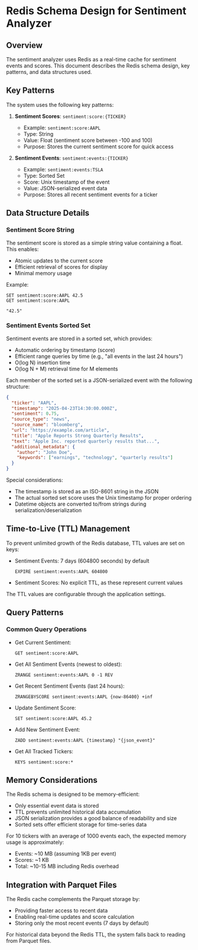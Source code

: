 # Redis Schema Design for Sentiment Analyzer

## Overview

The sentiment analyzer uses Redis as a real-time cache for sentiment events and scores. This document describes the Redis schema design, key patterns, and data structures used.

## Key Patterns

The system uses the following key patterns:

1. **Sentiment Scores**: `sentiment:score:{TICKER}`
   - Example: `sentiment:score:AAPL`
   - Type: String
   - Value: Float (sentiment score between -100 and 100)
   - Purpose: Stores the current sentiment score for quick access

2. **Sentiment Events**: `sentiment:events:{TICKER}`
   - Example: `sentiment:events:TSLA`
   - Type: Sorted Set
   - Score: Unix timestamp of the event
   - Value: JSON-serialized event data
   - Purpose: Stores all recent sentiment events for a ticker

## Data Structure Details

### Sentiment Score String

The sentiment score is stored as a simple string value containing a float. This enables:
- Atomic updates to the current score
- Efficient retrieval of scores for display
- Minimal memory usage

Example:
```
SET sentiment:score:AAPL 42.5
GET sentiment:score:AAPL

"42.5"
```

### Sentiment Events Sorted Set

Sentiment events are stored in a sorted set, which provides:
- Automatic ordering by timestamp (score)
- Efficient range queries by time (e.g., "all events in the last 24 hours")
- O(log N) insertion time
- O(log N + M) retrieval time for M elements

Each member of the sorted set is a JSON-serialized event with the following structure:

```json
{
  "ticker": "AAPL",
  "timestamp": "2025-04-23T14:30:00.000Z",
  "sentiment": 0.75,
  "source_type": "news",
  "source_name": "bloomberg",
  "url": "https://example.com/article",
  "title": "Apple Reports Strong Quarterly Results",
  "text": "Apple Inc. reported quarterly results that...",
  "additional_metadata": {
    "author": "John Doe",
    "keywords": ["earnings", "technology", "quarterly results"]
  }
}
```

Special considerations:
- The timestamp is stored as an ISO-8601 string in the JSON
- The actual sorted set score uses the Unix timestamp for proper ordering
- Datetime objects are converted to/from strings during serialization/deserialization

## Time-to-Live (TTL) Management

To prevent unlimited growth of the Redis database, TTL values are set on keys:

- Sentiment Events: 7 days (604800 seconds) by default
  ```
  EXPIRE sentiment:events:AAPL 604800
  ```

- Sentiment Scores: No explicit TTL, as these represent current values

The TTL values are configurable through the application settings.

## Query Patterns

### Common Query Operations

- Get Current Sentiment:
  ```
  GET sentiment:score:AAPL
  ```

- Get All Sentiment Events (newest to oldest):
  ```
  ZRANGE sentiment:events:AAPL 0 -1 REV
  ```

- Get Recent Sentiment Events (last 24 hours):
  ```
  ZRANGEBYSCORE sentiment:events:AAPL {now-86400} +inf
  ```

- Update Sentiment Score:
  ```
  SET sentiment:score:AAPL 45.2
  ```

- Add New Sentiment Event:
  ```
  ZADD sentiment:events:AAPL {timestamp} "{json_event}"
  ```

- Get All Tracked Tickers:
  ```
  KEYS sentiment:score:*
  ```

## Memory Considerations

The Redis schema is designed to be memory-efficient:

- Only essential event data is stored
- TTL prevents unlimited historical data accumulation
- JSON serialization provides a good balance of readability and size
- Sorted sets offer efficient storage for time-series data

For 10 tickers with an average of 1000 events each, the expected memory usage is approximately:
- Events: ~10 MB (assuming 1KB per event)
- Scores: ~1 KB
- Total: ~10-15 MB including Redis overhead

## Integration with Parquet Files

The Redis cache complements the Parquet storage by:
- Providing faster access to recent data
- Enabling real-time updates and score calculation
- Storing only the most recent events (7 days by default)

For historical data beyond the Redis TTL, the system falls back to reading from Parquet files.